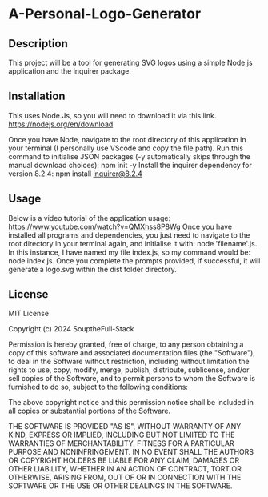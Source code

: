 # A-Personal-Logo-Generator

## Description
This project will be a tool for generating SVG logos using a simple Node.js application and the inquirer package.

## Installation
This uses Node.Js, so you will need to download it via this link. https://nodejs.org/en/download

Once you have Node, navigate to the root directory of this application in your terminal (I personally use VScode and copy the file path).
Run this command to initialise JSON packages (-y automatically skips through the manual download choices): npm init -y
Install the inquirer dependency for version 8.2.4: npm install inquirer@8.2.4

## Usage
Below is a video tutorial of the application usage:
https://www.youtube.com/watch?v=QMXhss8P8Wg
Once you have installed all programs and dependencies, you just need to navigate to the root directory in your terminal again, and initialise it with: node 'filename'.js. In this instance, I have named my file index.js, so my command would be: node index.js. Once you complete the prompts provided, if successful, it will generate a logo.svg within the dist folder directory.

## License
MIT License

Copyright (c) 2024 SouptheFull-Stack

Permission is hereby granted, free of charge, to any person obtaining a copy of this software and associated documentation files (the "Software"), to deal in the Software without restriction, including without limitation the rights to use, copy, modify, merge, publish, distribute, sublicense, and/or sell copies of the Software, and to permit persons to whom the Software is furnished to do so, subject to the following conditions:

The above copyright notice and this permission notice shall be included in all copies or substantial portions of the Software.

THE SOFTWARE IS PROVIDED "AS IS", WITHOUT WARRANTY OF ANY KIND, EXPRESS OR IMPLIED, INCLUDING BUT NOT LIMITED TO THE WARRANTIES OF MERCHANTABILITY, FITNESS FOR A PARTICULAR PURPOSE AND NONINFRINGEMENT. IN NO EVENT SHALL THE AUTHORS OR COPYRIGHT HOLDERS BE LIABLE FOR ANY CLAIM, DAMAGES OR OTHER LIABILITY, WHETHER IN AN ACTION OF CONTRACT, TORT OR OTHERWISE, ARISING FROM, OUT OF OR IN CONNECTION WITH THE SOFTWARE OR THE USE OR OTHER DEALINGS IN THE SOFTWARE.
